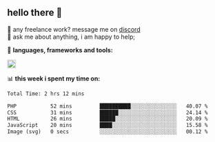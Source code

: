 ## hello there 👋

💼 any freelance work? message me on [discord](https://discord.com/users/577571414186393661/)\
💬 ask me about anything, i am happy to help;

🌸 **languages, frameworks and tools:**  

<img height="20" src="https://skillicons.dev/icons?i=js,ts,nodejs,html,css,react,next,express,nuxt,php,java,kotlin,python,npm,git,docker,gradle,maven,nginx,tailwind,jquery,mysql,redis,mongodb&perline=50">

📊 **this week i spent my time on:**
<!--START_SECTION:waka-->

```txt
Total Time: 2 hrs 12 mins

PHP           52 mins         ██████████░░░░░░░░░░░░░░░   40.07 %
CSS           31 mins         ██████░░░░░░░░░░░░░░░░░░░   24.14 %
HTML          26 mins         █████░░░░░░░░░░░░░░░░░░░░   20.09 %
JavaScript    20 mins         ████░░░░░░░░░░░░░░░░░░░░░   15.58 %
Image (svg)   0 secs          ░░░░░░░░░░░░░░░░░░░░░░░░░   00.12 %
```

<!--END_SECTION:waka-->
